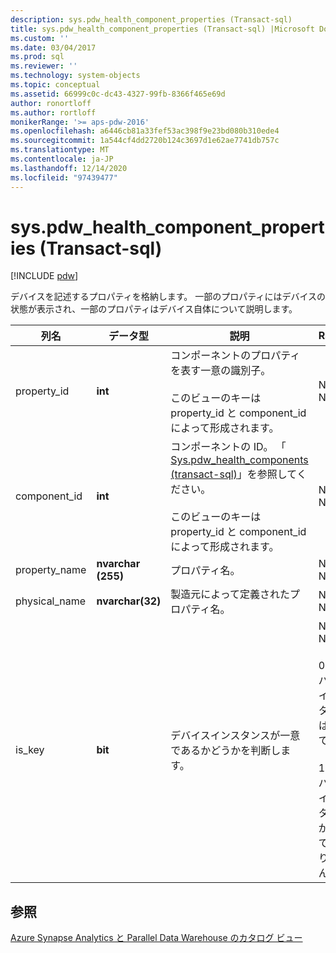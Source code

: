 ```yaml
---
description: sys.pdw_health_component_properties (Transact-sql)
title: sys.pdw_health_component_properties (Transact-sql) |Microsoft Docs
ms.custom: ''
ms.date: 03/04/2017
ms.prod: sql
ms.reviewer: ''
ms.technology: system-objects
ms.topic: conceptual
ms.assetid: 66999c0c-dc43-4327-99fb-8366f465e69d
author: ronortloff
ms.author: rortloff
monikerRange: '>= aps-pdw-2016'
ms.openlocfilehash: a6446cb81a33fef53ac398f9e23bd080b310ede4
ms.sourcegitcommit: 1a544cf4dd2720b124c3697d1e62ae7741db757c
ms.translationtype: MT
ms.contentlocale: ja-JP
ms.lasthandoff: 12/14/2020
ms.locfileid: "97439477"
---
```

# <a name="syspdw_health_component_properties-transact-sql"></a>sys.pdw_health_component_properties (Transact-sql)
[!INCLUDE [pdw](../../includes/applies-to-version/pdw.md)]

  デバイスを記述するプロパティを格納します。 一部のプロパティにはデバイスの状態が表示され、一部のプロパティはデバイス自体について説明します。  
  
|列名|データ型|説明|Range|  
|-----------------|---------------|-----------------|-----------|  
|property_id|**int**|コンポーネントのプロパティを表す一意の識別子。<br /><br /> このビューのキーは property_id と component_id によって形成されます。|NOT NULL|  
|component_id|**int**|コンポーネントの ID。 「 [Sys.pdw_health_components &#40;transact-sql&#41;](../../relational-databases/system-catalog-views/sys-pdw-health-components-transact-sql.md)」を参照してください。<br /><br /> このビューのキーは property_id と component_id によって形成されます。|NOT NULL|  
|property_name|**nvarchar (255)**|プロパティ名。|NOT NULL|  
|physical_name|**nvarchar(32)**|製造元によって定義されたプロパティ名。|NOT NULL|  
|is_key|**bit**|デバイスインスタンスが一意であるかどうかを判断します。|NOT NULL<br /><br /> 0-デバイスインスタンスは一意です。<br /><br /> 1-デバイスインスタンスが一意ではありません。|  
  
## <a name="see-also"></a>参照  
 [Azure Synapse Analytics と Parallel Data Warehouse のカタログ ビュー](../../relational-databases/system-catalog-views/sql-data-warehouse-and-parallel-data-warehouse-catalog-views.md)  
  
  
